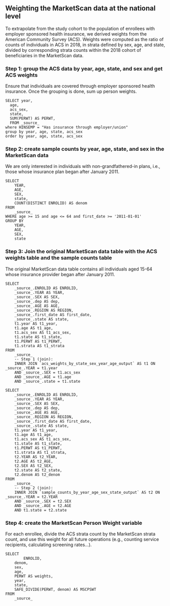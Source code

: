 ## Weighting the MarketScan data at the national level

To extrapolate from the study cohort to the population of enrollees with employer sponsored health insurance, we derived weights from the American Community Survey (ACS). Weights were computed as the ratio of counts of individuals in ACS in 2018, in strata defined by sex, age, and state, divided by corresponding strata counts within the 2018 cohort of beneficiaries in the MarketScan data.

### Step 1: group the ACS data by year, age, state, and sex and get ACS weights
Ensure that individuals are covered through employer sponsored health insurance. Once the grouping is done, sum up person weights.
```
SELECT year,
  age,
  acs_sex,
  state,
  SUM(PERWT) AS PERWT,
  FROM _source_
where HINSEMP = "Has insurance through employer/union"
group by year, age, state, acs_sex
order by year, age, state, acs_sex
```

### Step 2: create sample counts by year, age, state, and sex in the MarketScan data
We are only interested in individuals with non-grandfathered-in plans, i.e., those whose insurance plan began after January 2011.
```
SELECT
	YEAR,
	AGE,
	SEX,
	state,
	COUNT(DISTINCT ENROLID) AS denom
FROM
	_source_
WHERE age >= 15 and age <= 64 and first_date >= '2011-01-01' 
GROUP BY
	YEAR,
	AGE,
	SEX,
	state
```

### Step 3: Join the original MarketScan data table with the ACS weights table and the sample counts table
The original MarketScan data table contains all individuals aged 15-64 whose insurance provider began after January 2011.
```
SELECT
	_source_.ENROLID AS ENROLID,
	_source_.YEAR AS YEAR,
	_source_.SEX AS SEX,
	_source_.dep AS dep,
	_source_.AGE AS AGE,
	_source_.REGION AS REGION,
	_source_.first_date AS first_date,
	_source_.state AS state,
	t1.year AS t1_year,
	t1.age AS t1_age,
	t1.acs_sex AS t1_acs_sex,
	t1.state AS t1_state,
	t1.PERWT AS t1_PERWT,
	t1.strata AS t1_strata
FROM
	_source_
	-- Step 1 (join):
	INNER JOIN `acs_weights_by_state_sex_year_age_output` AS t1 ON _source_.YEAR = t1.year
	AND _source_.SEX = t1.acs_sex
	AND _source_.AGE = t1.age
	AND _source_.state = t1.state
```
```
SELECT
	_source_.ENROLID AS ENROLID,
	_source_.YEAR AS YEAR,
	_source_.SEX AS SEX,
	_source_.dep AS dep,
	_source_.AGE AS AGE,
	_source_.REGION AS REGION,
	_source_.first_date AS first_date,
	_source_.state AS state,
	t1.year AS t1_year,
	t1.age AS t1_age,
	t1.acs_sex AS t1_acs_sex,
	t1.state AS t1_state,
	t1.PERWT AS t1_PERWT,
	t1.strata AS t1_strata,
	t2.YEAR AS t2_YEAR,
	t2.AGE AS t2_AGE,
	t2.SEX AS t2_SEX,
	t2.state AS t2_state,
	t2.denom AS t2_denom
FROM
	_source_
	-- Step 2 (join):
	INNER JOIN `sample_counts_by_year_age_sex_state_output` AS t2 ON _source_.YEAR = t2.YEAR
	AND _source_.SEX = t2.SEX
	AND _source_.AGE = t2.AGE
	AND t1.state = t2.state
```

### Step 4: create the MarketScan Person Weight variable
For each enrollee, divide the ACS strata count by the MarketScan strata count, and use this weight for all future operations (e.g., counting service recipients, calculating screening rates...).
```
SELECT
    	ENROLID,
   	denom,
	sex,
	age,
	PERWT AS weights,
	year,
    state,
	SAFE_DIVIDE(PERWT, denom) AS MSCPSWT
FROM
	_source_
```



